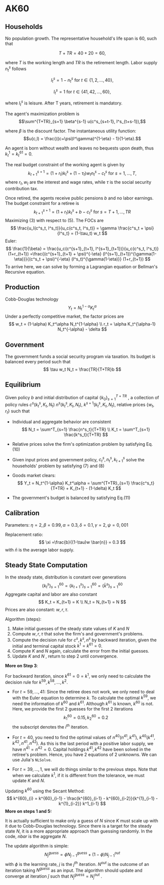 # AK60

## Households

No population growth. The representative household's life span is 60, such that

$$T + TR = 40 + 20 = 60,$$

where $T$ is the working length and $TR$ is the retirement length. Labor supply $n^s_t$ follows

$$l^s_t = 1 - n^s_t \text{ for } t \in \{1, 2, \dots, 40\},$$

$$l^s_t = 1 \text{ for } t \in \{41, 42, \dots, 60\},$$

where $l^s_t$ is leisure. After T years, retirement is mandatory. 

The agent's maximization problem is
$$\sum^{T+TR}_{s=1} \beta^{s-1} u(c^s_{s+t-1}, l^s_{t+s-1}),$$

where $\beta$ is the discount factor. The instantaneous utility function:
$$u(c,l) = \frac{((c+\psi)l^\gamma)^{1-\eta} - 1}{1-\eta}.$$

An agent is born without wealth and leaves no bequests upon death, thus $k^1_t = k^{61}_t = 0$. 

The real budget constraint of the working agent is given by
$$k^{s+1}_{t+1} = (1+r_t) k^s_t + (1-\tau_t) w_t n^s_t - c^s_t \text{ for } s = 1, \dots, T, $$
where $r_t, w_t$ are the interest and wage rates, while $\tau$ is the social security contribution tax. 

Once retired, the agents receive public pensions $b$ and no labor earnings. The budget constraint for a retiree is
$$k^{s+1}_{t+1} = (1+r_t) k^s_t + b - c^s_t \text{ for } s=T+1, \dots, TR$$
Maximizing (3) with respect to (5). The FOCs are
$$
\frac{u_l(c^s_t, l^s_t)}{u_c(c^s_t, l^s_t)} = \gamma \frac{c^s_t + \psi}{l^s_t} = (1-\tau_t) w_t
$$
Euler:
$$
\frac{1}{\beta} = \frac{u_c(c^{s+1}_{t+1}, l^{s+1}_{t+1})}{u_c(c^s_t, l^s_t)}(1+r_{t+1}) =\frac{(c^{s+1}_{t+1} + \psi)^{-\eta} (l^{s+1}_{t+1})^{\gamma(1-\eta)}}{(c^s_t + \psi)^{-\eta} (l^s_t)^{\gamma(1-\eta)}} (1+r_{t+1})
$$
To arrive here, we can solve by forming a Lagrangian equation or Bellman's Recursive equation.

## Production

Cobb-Douglas technology
$$
Y_t = N_t^{1-\alpha} K_t^\alpha
$$
Under a perfectly competitive market, the factor prices are
$$
w_t = (1-\alpha) K_t^\alpha N_t^{1-\alpha} \\
r_t = \alpha K_t^{\alpha-1} N_t^{-\alpha} - \delta
$$

## Government

The government funds a social security program via taxation. Its budget is balanced every period such that
$$
\tau w_t N_t = \frac{TR}{T+TR}b
$$

## Equilibrium

Given policy $b$ and initial distribution of capital $\{k_0\}^{T+TR}_{s=1}$ , a collection of policy rules $c^s (k^s_t, K_t, N_t)$ $n^s (k^s_t, K_t, N_t)$, $k^{s+1} (k^s_t, K_t, N_t)$, relative prices $\{ w_t, r_t \}$ such that

- Individual and aggregate behavior are consistent
  $$
  N_t = \sum^T_{s=1} \frac{n^s_t}{T+TR} \\
  K_t = \sum^T_{s=1} \frac{k^s_t}{T+TR}
  $$

- Relative prices solve the firm's optimization problem by satisfying Eq.(10)

- Given input prices and government policy, $c^s_t, n^s_t, k^s_{t+1}$ solve the households' problem by satisfying (7) and (8)

- Goods market clears:
  $$
  Y_t = N_t^{1-\alpha} K_t^\alpha = \sum^{T+TR}_{s=1} \frac{c^s_t}{T+TR} + K_{t+1} - (1-\delta) K_t
  $$

- The government's budget is balanced by satisfying Eq.(11)

## Calibration

Parameters: $\eta = 2, \beta = 0.99, \alpha = 0.3, \delta = 0.1, \gamma=2, \psi=0,001$​

Replacement ratio: 
$$
\xi =\frac{b}{(1-\tau)w \bar{n}} = 0.3
$$
with $\bar{n}$ is the average labor supply.

## Steady State Computation

In the steady state, distribution is constant over generations 
$$
\{ k^s_t\}^{60}_{s=1} = \{ k^s_{t+1}\}^{60}_{s=1} = \{ \bar{k}^s\}^{60}_{s=1}
$$
Aggregate capital and labor are also constant
$$
K_t = K_{t+1} = K \\
N_t = N_{t+1} = N
$$
Prices are also constant: $w, r, \tau$.

Algorithm (steps):

1. Make initial guesses of the steady state values of $K$ and $N$
2. Compute $w, r,\tau$ that solve the firm's and government's problems.
3. Compute the decision rule for $c^s, k^s, n^s$ by backward iteration, given the initial and terminal capital stock $k^1 = k^{61}=0$.
4. Compute $K$ and $N$ again, calculate the error from the initial guesses.
5. Update $K$ and $N$ , return to step 2 until convergence.

**More on Step 3**:

For backward iteration, since $k^{61}=0 = k^1$, we only need to calculate the decision rule for $k^{59}, k^{58}, \dots, k^2$. 

- For $t=59, \dots, 41$: Since the retiree does not work, we only need to deal with the Euler equation to determine $k$. To calculate the optimal $k^{59}$, we need the information of $k^{60}$ and $k^{61}$. Although $k^{61}$ is known, $k^{60}$ is not. Here, we provide the first 2 guesses for the first 2 iterations
  $$
  k^{60}_1 = 0.15, k^{60}_2 = 0.2
  $$
  the subscript denotes the $i^{th}$ iteration. 

- For $t=40$, you need to find the optimal values of $n^{40} (n^{41}, k^{41})$, $k^{40}(k^{41}, k^{42}, n^{41}, n^{42})$. As this is the last period with a positive labor supply, we have $n^{41} = n^{42} = 0$. Capital holdings $k^{41}, k^{42}$ have been solved in the retiree's problem. Hence, you have 2 equations of 2 unknowns. We can use Julia's `NLSolve`.

- For $t=39,\dots, 1$, we will do things similar to the previous steps. Note that when we calculate $k^1$, if it is different from the tolerance, we must update $K$ and $N$.

Updating $k^{60}$ using the Secant Method:
$$
k^{60}_{i} = k^{60}_{i-1} - \frac{k^{60}_{i-1} - k^{60}_{i-2}}{k^{1}_{i-1} - k^{1}_{i-2}} k^1_{i-1}
$$
**More on steps 1 and 5:**

It is actually sufficient to make only a guess of $N$ since $K$ must scale up with it due to Cobb-Douglas technology. Since there is a target for the steady state $N$, it is a more appropriate approach than guessing randomly. In the code, $nbar$ is the aggregate $N$.

The update algorithm is simple:
$$
N^{guess}_{j} = \phi N^{guess}_{j-1} + (1-\phi) N^{out}_{j-1}
$$
with $\phi$ is the learning rate, $j$ is the $j^{th}$ iteration. $N^{out}$ is the outcome of an iteration taking $N^{guess}$ as an input. The algorithm should update and converge at iteration $\hat{j}$ such that $N^{guess}_{\hat{j}} = N^{out}_{\hat{j}}$ .

